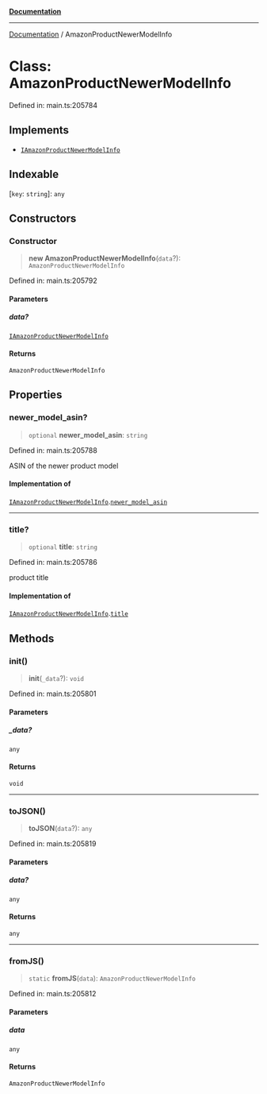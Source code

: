 [**Documentation**](../README.md)

***

[Documentation](../README.md) / AmazonProductNewerModelInfo

# Class: AmazonProductNewerModelInfo

Defined in: main.ts:205784

## Implements

- [`IAmazonProductNewerModelInfo`](../interfaces/IAmazonProductNewerModelInfo.md)

## Indexable

\[`key`: `string`\]: `any`

## Constructors

### Constructor

> **new AmazonProductNewerModelInfo**(`data`?): `AmazonProductNewerModelInfo`

Defined in: main.ts:205792

#### Parameters

##### data?

[`IAmazonProductNewerModelInfo`](../interfaces/IAmazonProductNewerModelInfo.md)

#### Returns

`AmazonProductNewerModelInfo`

## Properties

### newer\_model\_asin?

> `optional` **newer\_model\_asin**: `string`

Defined in: main.ts:205788

ASIN of the newer product model

#### Implementation of

[`IAmazonProductNewerModelInfo`](../interfaces/IAmazonProductNewerModelInfo.md).[`newer_model_asin`](../interfaces/IAmazonProductNewerModelInfo.md#newer_model_asin)

***

### title?

> `optional` **title**: `string`

Defined in: main.ts:205786

product title

#### Implementation of

[`IAmazonProductNewerModelInfo`](../interfaces/IAmazonProductNewerModelInfo.md).[`title`](../interfaces/IAmazonProductNewerModelInfo.md#title)

## Methods

### init()

> **init**(`_data`?): `void`

Defined in: main.ts:205801

#### Parameters

##### \_data?

`any`

#### Returns

`void`

***

### toJSON()

> **toJSON**(`data`?): `any`

Defined in: main.ts:205819

#### Parameters

##### data?

`any`

#### Returns

`any`

***

### fromJS()

> `static` **fromJS**(`data`): `AmazonProductNewerModelInfo`

Defined in: main.ts:205812

#### Parameters

##### data

`any`

#### Returns

`AmazonProductNewerModelInfo`
